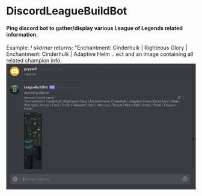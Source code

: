 # DiscordLeagueBuildBot
#### Ping discord bot to gather/display various League of Legends related information.

Example: *! skarner* returns: "Enchantment: Cinderhulk | Righteous Glory | Enchantment: Cinderhulk | Adaptive Helm ...ect and an image containing all related champion info.
![alt text](./README_pics/champEx.png "Skarner example image")
